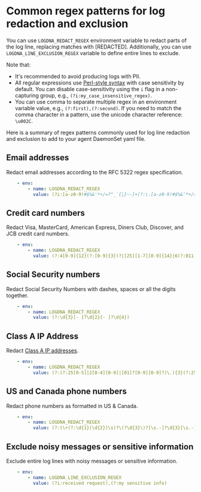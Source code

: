 # Common regex patterns for log redaction and exclusion

You can use `LOGDNA_REDACT_REGEX` environment variable to redact parts of the log line, replacing matches with
[REDACTED]. Additionally, you can use `LOGDNA_LINE_EXCLUSION_REGEX` variable to define entire lines to exclude.

Note that:

- It's recommended to avoid producing logs with PII.
- All regular expressions use [Perl-style syntax][regex-syntax] with case sensitivity by default. You can disable
case-sensitivity using the `i` flag in a non-capturing group, e.g., `(?i:my_case_insensitive_regex)`.
- You can use comma to separate multiple regex in an environment variable value, e.g., `(?:first),(?:second)`. If
you need to match the comma character in a pattern, use the unicode character reference: `\u002C`.

Here is a summary of regex patterns commonly used for log line redaction and exclusion to add to your agent DaemonSet
yaml file.

## Email addresses

Redact email addresses according to the RFC 5322 regex specification.

```yaml
    - env:
        - name: LOGDNA_REDACT_REGEX
          value: (?i:[a-z0-9!#$%&'*+/=?^_`{|}~-]+(?:\.[a-z0-9!#$%&'*+/=?^_`{|}~-]+)*|"(?:[\x01-\x08\x0b\x0c\x0e-\x1f\x21\x23-\x5b\x5d-\x7f]|\\[\x01-\x09\x0b\x0c\x0e-\x7f])*")@(?:(?:[a-z0-9](?:[a-z0-9-]*[a-z0-9])?\.)+[a-z0-9](?:[a-z0-9-]*[a-z0-9])?|\[(?:(?:(2(5[0-5]|[0-4][0-9])|1[0-9][0-9]|[1-9]?[0-9]))\.){3}(?:(2(5[0-5]|[0-4][0-9])|1[0-9][0-9]|[1-9]?[0-9])|[a-z0-9-]*[a-z0-9]:(?:[\x01-\x08\x0b\x0c\x0e-\x1f\x21-\x5a\x53-\x7f]|\\[\x01-\x09\x0b\x0c\x0e-\x7f])+)\])
```

## Credit card numbers

Redact Visa, MasterCard, American Express, Diners Club, Discover, and JCB credit card numbers.

```yaml
    - env:
        - name: LOGDNA_REDACT_REGEX
          value: (?:4[0-9]{12}(?:[0-9]{3})?|[25][1-7][0-9]{14}|6(?:011|5[0-9][0-9])[0-9]{12}|3[47][0-9]{13}|3(?:0[0-5]|[68][0-9])[0-9]{11}|(?:2131|1800|35\d{3})\d{11})
```

## Social Security numbers

Redact Social Security Numbers with dashes, spaces or all the digits together.

```yaml
    - env:
        - name: LOGDNA_REDACT_REGEX
          value: (?:\d{3}[- ]?\d{2}[- ]?\d{4})
```

## Class A IP Address

Redact [Class A IP addresses][ip-classes].

```yaml
    - env:
        - name: LOGDNA_REDACT_REGEX
          value: (?:(?:25[0-5]|2[0-4][0-9]|[01]?[0-9][0-9]?)\.){3}(?:25[0-5]|2[0-4][0-9]|[01]?[0-9][0-9]?)
```

## US and Canada phone numbers

Redact phone numbers as formatted in US & Canada.

```yaml
    - env:
        - name: LOGDNA_REDACT_REGEX
          value: (?:(\+(?:\d{1}|\d{2})\s)?\(?\d{3}\)?[\s.-]?\d{3}[\s.-]?\d{4})
```

## Exclude noisy messages or sensitive information

Exclude entire log lines with noisy messages or sensitive information.

```yaml
    - env:
        - name: LOGDNA_LINE_EXCLUSION_REGEX
          value: (?i:received request),(?:my sensitive info)
```

[ip-classes]: https://en.wikipedia.org/wiki/Classful_network#Introduction_of_address_classes
[regex-syntax]: https://docs.rs/regex/1.4.5/regex/#syntax
